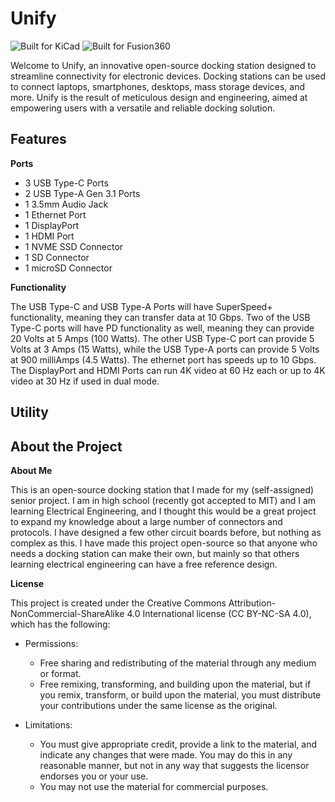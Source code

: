 # Unify

![Built for KiCad](https://img.shields.io/badge/platform-kicad-green?style=for-the-badge) ![Built for Fusion360](https://img.shields.io/badge/platform-Fusion360-green?style=for-the-badge)

Welcome to Unify, an innovative open-source docking station designed to streamline connectivity for electronic devices. Docking stations can be used to connect laptops, smartphones, desktops, mass storage devices, and more. Unify is the result of meticulous design and engineering, aimed at empowering users with a versatile and reliable docking solution.

## Features

**Ports**

  - 3 USB Type-C Ports
  - 2 USB Type-A Gen 3.1 Ports
  - 1 3.5mm Audio Jack
  - 1 Ethernet Port
  - 1 DisplayPort
  - 1 HDMI Port
  - 1 NVME SSD Connector
  - 1 SD Connector
  - 1 microSD Connector

**Functionality**

The USB Type-C and USB Type-A Ports will have SuperSpeed+ functionality, meaning they can transfer data at 10 Gbps. Two of the USB Type-C ports will have PD functionality as well, meaning they can provide 20 Volts at 5 Amps (100 Watts). The other USB Type-C port can provide 5 Volts at 3 Amps (15 Watts), while the USB Type-A ports can provide 5 Volts at 900 milliAmps (4.5 Watts). The ethernet port has speeds up to 10 Gbps. The DisplayPort and HDMI Ports can run 4K video at 60 Hz each or up to 4K video at 30 Hz if used in dual mode. 

## Utility

## About the Project

**About Me**

This is an open-source docking station that I made for my (self-assigned) senior project. I am in high school (recently got accepted to MIT) and I am learning Electrical Engineering, and I thought this would be a great project to expand my knowledge about a large number of connectors and protocols. I have designed a few other circuit boards before, but nothing as complex as this. I have made this project open-source so that anyone who needs a docking station can make their own, but mainly so that others learning electrical engineering can have a free reference design.

**License**

This project is created under the Creative Commons Attribution-NonCommercial-ShareAlike 4.0 International license (CC BY-NC-SA 4.0), which has the following:
  - Permissions:
      - Free sharing and redistributing of the material through any medium or format.
      - Free remixing, transforming, and building upon the material, but if you remix, transform, or build upon the material, you must distribute your contributions under the same license as the original.
   
  - Limitations:
      - You must give appropriate credit, provide a link to the material, and indicate any changes that were made. You may do this in any reasonable manner, but not in any way that suggests the licensor endorses you or your use.
      - You may not use the material for commercial purposes.
